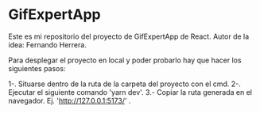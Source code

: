 # GifExpertApp

Este es mi repositorio del proyecto de GifExpertApp de React. Autor de la idea: Fernando Herrera.

Para desplegar el proyecto en local y poder probarlo hay que hacer los siguientes pasos:

1-. Situarse dentro de la ruta de la carpeta del proyecto con el cmd.
2-. Ejecutar el siguiente comando 'yarn dev'.
3.- Copiar la ruta generada en el navegador. Ej. 'http://127.0.0.1:5173/' .
